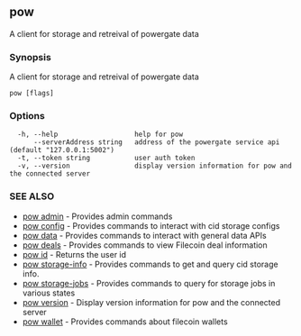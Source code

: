 ## pow

A client for storage and retreival of powergate data

### Synopsis

A client for storage and retreival of powergate data

```
pow [flags]
```

### Options

```
  -h, --help                   help for pow
      --serverAddress string   address of the powergate service api (default "127.0.0.1:5002")
  -t, --token string           user auth token
  -v, --version                display version information for pow and the connected server
```

### SEE ALSO

-   [pow admin](pow_admin.md) - Provides admin commands
-   [pow config](pow_config.md) - Provides commands to interact with cid storage configs
-   [pow data](pow_data.md) - Provides commands to interact with general data APIs
-   [pow deals](pow_deals.md) - Provides commands to view Filecoin deal information
-   [pow id](pow_id.md) - Returns the user id
-   [pow storage-info](pow_storage-info.md) - Provides commands to get and query cid storage info.
-   [pow storage-jobs](pow_storage-jobs.md) - Provides commands to query for storage jobs in various states
-   [pow version](pow_version.md) - Display version information for pow and the connected server
-   [pow wallet](pow_wallet.md) - Provides commands about filecoin wallets
